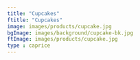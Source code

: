 ```yaml
---
title: "Cupcakes"
ftitle: "Cupcakes"
image: images/products/cupcake.jpg
bgImage: images/background/cupcake-bk.jpg
ftImage: images/products/cupcake.jpg
type : caprice
---
```



